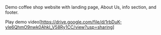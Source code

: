 Demo coffee shop website with landing page, About Us, info section, and footer.

Play demo video[https://drive.google.com/file/d/1rbDuK-yIe6QhmO9nwk0Ahkl_V58Ry1CC/view?usp=sharing]
